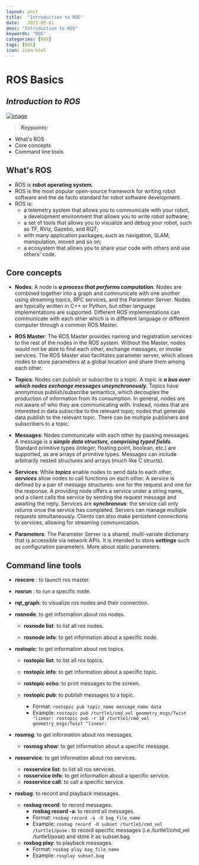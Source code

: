 ```yaml
---
layout: post
title:  "Introduction to ROS"
date:   2023-05-01
desc: "Introduction to ROS"
keywords: "ROS"
categories: [ROS]
tags: [ROS]
icon: icon-html
---
```


# ROS Basics
## _Introduction to ROS_

[![image](https://tknika.eus/wp-content/uploads/2022/10/ros.png)](https://www.bilibili.com/video/BV1zt411G7Vn/?spm_id_from=333.1007.top_right_bar_window_history.content.click)

> **_Keypoints:_**  

- What's ROS
- Core concepts
- Command line tools

## What's ROS
- ROS is **robot operating system**.
- ROS is the most popular open-source framework for writing robot software and the de facto standard for robot software development.
- ROS is:
  - a telemetry system that allows you to communicate with your robot, a development environment that allows you to write robot software;
  - a set of tools that allows you to visualize and debug your robot, such as TF, RViz, Gazebo, and RQT;
  - with many application packages, such as navigation, SLAM, manipulation, moveit and so on;
  - a ecosystem that allows you to share your code with others and use others' code.

## Core concepts
- **Nodes**: A node is **_a process that performs computation_**. Nodes are combined together into a graph and communicate with one another using streaming topics, RPC services, and the Parameter Server. Nodes are typically written in C++ or Python, but other language implementations are supported. Different ROS implementations can communicate with each other which is in different language or different computer through a common ROS Master.

- **ROS Master**: The ROS Master provides naming and registration services to the rest of the nodes in the ROS system. Without the Master, nodes would not be able to find each other, exchange messages, or invoke services. The ROS Master also facilitates parameter server, which allows nodes to store parameters at a global location and share them among each other.

- **Topics**: Nodes can publish or subscribe to a topic. A topic is **_a bus over which nodes exchange messages unsynchronously_**. Topics have anonymous publish/subscribe semantics, which decouples the production of information from its consumption. In general, nodes are not aware of who they are communicating with. Instead, nodes that are interested in data subscribe to the relevant topic; nodes that generate data publish to the relevant topic. There can be multiple publishers and subscribers to a topic.

- **Messages**: Nodes communicate with each other by passing messages. A message is a **_simple data structure, comprising typed fields_**. Standard primitive types (integer, floating point, boolean, etc.) are supported, as are arrays of primitive types. Messages can include arbitrarily nested structures and arrays (much like C structs).

- **Services**: While **_topics_** enable nodes to send data to each other, **_services_** allow nodes to call functions on each other. A service is defined by a pair of message structures: one for the request and one for the response. A providing node offers a service under a string name, and a client calls the service by sending the request message and awaiting the reply. Services are **_synchronous_**: the service call only returns once the service has completed. Servers can manage multiple requests simultaneously. Clients can also make persistent connections to services, allowing for streaming communication.

- **Parameters**: The Parameter Server is a shared, multi-variate dictionary that is accessible via network APIs. It is intended to store **_settings_** such as configuration parameters. More about static parameters.


## Command line tools

- **roscore** : to launch ros master.
  
- **rosrun** : to run a specific node.
- **rqt_graph**: to visualize ros nodes and their connection.
- **rosnode**: to get information about ros nodes.
  - **rosnode list**: to list all ros nodes.
  
  - **rosnode info**: to get information about a specific node.
- **rostopic**: to get information about ros topics.
  - **rostopic list**: to list all ros topics.
  
  - **rostopic info**: to get information about a specific topic.
  - **rostopic echo**: to print messages to the screen.
  - **rostopic pub**: to publish messages to a topic.
    - Format: 
          ```
          rostopic pub topic_name message_name data
          ```
    - Example: 
          ```
          rostopic pub /turtle1/cmd_vel geometry_msgs/Twist "linear:
          rostopic pub -r 10 /turtle1/cmd_vel geometry_msgs/Twist "linear: 
          ```
- **rosmsg**: to get information about ros messages.
  - **rosmsg show**: to get information about a specific message.
- **rosservice**: to get information about ros services.
  - **rosservice list**: to list all ros services.
  - **rosservice info**: to get information about a specific service.
  - **rosservice call**: to call a specific service.
- **rosbag**: to record and playback messages.
  - **rosbag record**: to record messages.
    - **rosbag record -a**: to record all messages.
    - Format: 
          ```
          rosbag record -a -O bag_file_name
          ```
    - Example:
          ```
          rosbag record -O subset /turtle1/cmd_vel /turtle1/pose
          ```
          : to record specific messages (i.e /turtle1/cmd_vel /turtle1/pose) and store it as subset.bag.
  - **rosbag play**: to playback messages.
    - Format: 
          ```
          rosbag play bag_file_name
          ```
    - Example:
          ```
          rosplay subset.bag
          ```

